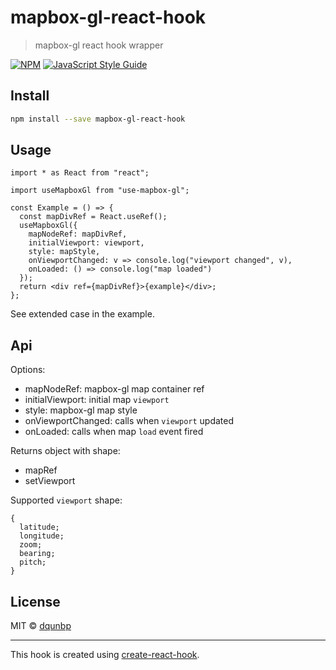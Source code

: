 # mapbox-gl-react-hook

> mapbox-gl react hook wrapper

[![NPM](https://img.shields.io/npm/v/mapbox-gl-react-hook.svg)](https://www.npmjs.com/package/mapbox-gl-react-hook) [![JavaScript Style Guide](https://img.shields.io/badge/code_style-standard-brightgreen.svg)](https://standardjs.com)

## Install

```bash
npm install --save mapbox-gl-react-hook
```

## Usage

```tsx
import * as React from "react";

import useMapboxGl from "use-mapbox-gl";

const Example = () => {
  const mapDivRef = React.useRef();
  useMapboxGl({
    mapNodeRef: mapDivRef,
    initialViewport: viewport,
    style: mapStyle,
    onViewportChanged: v => console.log("viewport changed", v),
    onLoaded: () => console.log("map loaded")
  });
  return <div ref={mapDivRef}>{example}</div>;
};
```

See extended case in the example.

## Api

Options:

- mapNodeRef: mapbox-gl map container ref
- initialViewport: initial map `viewport`
- style: mapbox-gl map style
- onViewportChanged: calls when `viewport` updated
- onLoaded: calls when map `load` event fired

Returns object with shape:

- mapRef
- setViewport

Supported `viewport` shape:

```tsx
{
  latitude;
  longitude;
  zoom;
  bearing;
  pitch;
}
```

## License

MIT © [dqunbp](https://github.com/dqunbp)

---

This hook is created using [create-react-hook](https://github.com/hermanya/create-react-hook).
```
